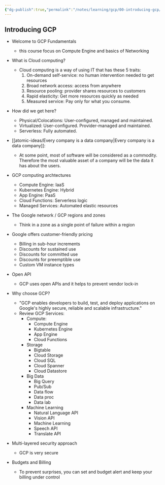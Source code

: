 ```yaml
---
{"dg-publish":true,"permalink":"/notes/learning/gcp/00-introducing-gcp/"}
---
```


## Introducing GCP

- Welcome to GCP Fundamentals
    - this course focus on Compute Engine and basics of Networking

- What is Cloud computing?
    - Cloud computing is a way of using IT that has these 5 traits:
        1. On-demand self-service: no human intervention needed to get resources
        2. Broad network access: access from anywhere
        3. Resource pooling: provider shares resources to customers
        4. Rapid elasticity: Get more resources quickly as needed
        5. Measured service: Pay only for what you consume.

- How did we get here?
    - Physical/Colocations: User-configured, managed and maintained.
    - Virtualized: User-configured. Provider-managed and maintained.
    - Serverless: Fully automated.

- [[atomic-ideas/Every company is a data company\|Every company is a data company]]:
    - At some point, most of software will be considered as a commodity. Therefore the most valuable asset of a company will be the data it has about the users.

- GCP computing archtectures
    - Compute Engine: IaaS
    - Kubernetes Engine: Hybrid
    - App Engine: PaaS
    - Cloud Functions: Serverless logic
    - Managed Services: Automated elastic resources

- The Google network / GCP regions and zones
    - Think in a zone as a single point of failure within a region

- Google offers customer-friendly pricing
    - Billing in sub-hour increments
    - Discounts for sustained use
    - Discounts for committed use
    - Discounts for preemptible use
    - Custom VM instance types

- Open API
    - GCP uses open APIs and it helps to prevent vendor lock-in

- Why choose GCP?
    - "GCP enables developers to build, test, and deploy applications on Google's highly secure, reliable and scalable infrastructure."
    - Review GCP Services:
        - Compute:
            - Compute Engine
            - Kubernetes Engine
            - App Engine
            - Cloud Functions
        - Storage
            - Bigtable
            - Cloud Storage
            - Cloud SQL
            - Cloud Spanner
            - Cloud Datastore
        - Big Data
            - Big Query
            - Pub/Sub
            - Data flow
            - Data proc
            - Data lab
        - Machine Learning
            - Natural Language API
            - Vision API
            - Machine Learning
            - Speech API
            - Translate API
    
- Multi-layered security approach
    - GCP is very secure

- Budgets and Billing
    - To prevent surprises, you can set and budget alert and keep your billing under control
